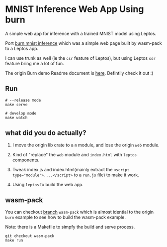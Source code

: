 # MNIST Inference Web App Using burn

A simple web app for inference with a trained MNIST model using Leptos.

Port [burn mnist inference](https://github.com/tracel-ai/burn/tree/main/examples/mnist-inference-web)
which was a simple web page built by wasm-pack to a Leptos app.

I can use trunk as well (ie the `csr` feature of Leptos),
but using Leptos `ssr` feature bring me a lot of fun.

The origin Burn demo Readme document is [here](https://github.com/tracel-ai/burn/tree/main/examples/mnist-inference-web#readme).
Defintily check it out :)

## Run

```shell
# --release mode
make serve

# develop mode
make watch

```

## what did you do actually?

1. I move the origin lib crate to a `m` module,
and lose the origin `web` module.

2. Kind of "replace" the `web` module and `index.html` with `leptos` components.
3. Tweak index.js and index.html(mainly extract
the `<script type="module">....</script>` to a `run.js` file) to make it work.
4. Using `leptos` to build the web app.

## wasm-pack

You can checkout [branch](https://github.com/datewu/mnist/tree/wasm-pack)
`wasm-pack` which is almost idential to the origin `burn` example
to see how to build the wasm-pack example.

Note: there is a Makefile to simpfy the build and serve process.

```shell
git checkout wasm-pack
make run
```
